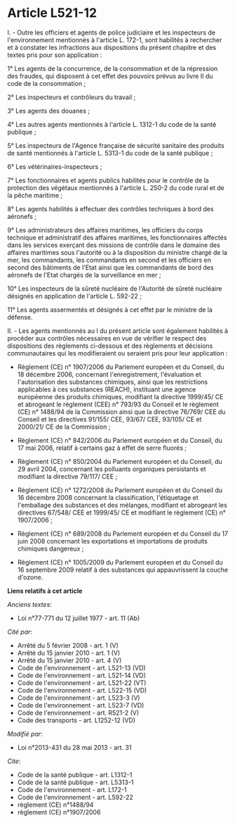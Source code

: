 # Article L521-12

I. - Outre les officiers et agents de police judiciaire et les inspecteurs de l'environnement mentionnés à l'article L.
172-1, sont habilités à rechercher et à constater les infractions aux dispositions du présent chapitre et des textes pris
pour son application : 

1° Les agents de la concurrence, de la consommation et de la répression des fraudes, qui disposent à cet effet des pouvoirs
prévus au livre II du code de la consommation ; 

2° Les inspecteurs et contrôleurs du travail ; 

3° Les agents des douanes ; 

4° Les autres agents mentionnés à l'article L. 1312-1 du code de la santé publique ; 

5° Les inspecteurs de l'Agence française de sécurité sanitaire des produits de santé mentionnés à l'article L. 5313-1 du code
de la santé publique ; 

6° Les vétérinaires-inspecteurs ; 

7° Les fonctionnaires et agents publics habilités pour le contrôle de la protection des végétaux mentionnés à l'article L.
250-2 du code rural et de la pêche maritime ; 

8° Les agents habilités à effectuer des contrôles techniques à bord des aéronefs ; 

9° Les administrateurs des affaires maritimes, les officiers du corps technique et administratif des affaires maritimes, les
fonctionnaires affectés dans les services exerçant des missions de contrôle dans le domaine des affaires maritimes sous
l'autorité ou à la disposition du ministre chargé de la mer, les commandants, les commandants en second et les officiers en
second des bâtiments de l'Etat ainsi que les commandants de bord des aéronefs de l'Etat chargés de la surveillance en mer ; 

10° Les inspecteurs de la sûreté nucléaire de l'Autorité de sûreté nucléaire désignés en application de l'article L.
592-22 ; 

11° Les agents assermentés et désignés à cet effet par le ministre de la défense.

II. - Les agents mentionnés au I du présent article sont également habilités à procéder aux contrôles nécessaires en vue de
vérifier le respect des dispositions des règlements ci-dessous et des règlements et décisions communautaires qui les
modifieraient ou seraient pris pour leur application :

- Règlement (CE) n° 1907/2006 du Parlement européen et du Conseil, du 18 décembre 2006, concernant l'enregistrement,
l'évaluation et l'autorisation des substances chimiques, ainsi que les restrictions applicables à ces substances (REACH),
instituant une agence européenne des produits chimiques, modifiant la directive 1999/45/ CE et abrogeant le règlement (CEE)
n° 793/93 du Conseil et le règlement (CE) n° 1488/94 de la Commission ainsi que la directive 76/769/ CEE du Conseil et les
directives 91/155/ CEE, 93/67/ CEE, 93/105/ CE et 2000/21/ CE de la Commission ;

- Règlement (CE) n° 842/2006 du Parlement européen et du Conseil, du 17 mai 2006, relatif à certains gaz à effet de serre
fluorés ;

- Règlement (CE) n° 850/2004 du Parlement européen et du Conseil, du 29 avril 2004, concernant les polluants organiques
persistants et modifiant la directive 79/117/ CEE ;

- Règlement (CE) n° 1272/2008 du Parlement européen et du Conseil du 16 décembre 2008 concernant la classification,
l'étiquetage et l'emballage des substances et des mélanges, modifiant et abrogeant les directives 67/548/ CEE et 1999/45/ CE
et modifiant le règlement (CE) n° 1907/2006 ;

- Règlement (CE) n° 689/2008 du Parlement européen et du Conseil du 17 juin 2008 concernant les exportations et importations
de produits chimiques dangereux ;

- Règlement (CE) n° 1005/2009 du Parlement européen et du Conseil du 16 septembre 2009 relatif à des substances qui
appauvrissent la couche d'ozone.

**Liens relatifs à cet article**

_Anciens textes_:

  - Loi n°77-771 du 12 juillet 1977 - art. 11 (Ab)

_Cité par_:

  - Arrêté du 5 février 2008 - art. 1 (V)
  - Arrêté du 15 janvier 2010 - art. 1 (V)
  - Arrêté du 15 janvier 2010 - art. 4 (V)
  - Code de l'environnement - art. L521-13 (VD)
  - Code de l'environnement - art. L521-14 (VD)
  - Code de l'environnement - art. L521-22 (VT)
  - Code de l'environnement - art. L522-15 (VD)
  - Code de l'environnement - art. L523-3 (V)
  - Code de l'environnement - art. L523-7 (VD)
  - Code de l'environnement - art. R521-2 (V)
  - Code des transports - art. L1252-12 (VD)

_Modifié par_:

  - Loi n°2013-431 du 28 mai 2013 - art. 31

_Cite_:

  - Code de la santé publique - art. L1312-1
  - Code de la santé publique - art. L5313-1
  - Code de l'environnement - art. L172-1
  - Code de l'environnement - art. L592-22
  - règlement (CE) n°1488/94
  - règlement (CE) n°1907/2006
